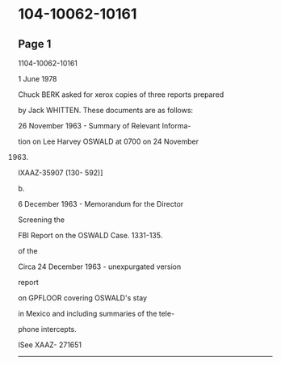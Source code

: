 # 104-10062-10161

## Page 1

1104-10062-10161

1 June 1978

Chuck BERK asked for xerox copies of three reports prepared

by Jack WHITTEN. These documents are as follows:

26 November 1963 - Summary of Relevant Informa-

tion on Lee Harvey OSWALD at 0700 on 24 November

1963.

IXAAZ-35907 (130- 592)]

b.

6 December 1963 - Memorandum for the Director

Screening the

FBI Report on the OSWALD Case. 1331-135.

of the

Circa 24 December 1963 - unexpurgated version

report

on GPFLOOR covering OSWALD's stay

in Mexico and including summaries of the tele-

phone intercepts.

ISee XAAZ- 271651

---

